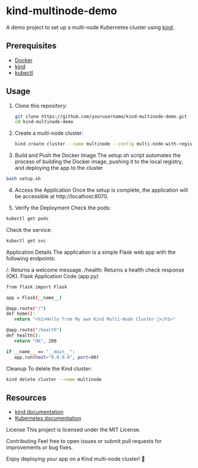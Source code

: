 # kind-multinode-demo

A demo project to set up a multi-node Kubernetes cluster using [kind](https://kind.sigs.k8s.io/).

## Prerequisites

- [Docker](https://docs.docker.com/get-docker/)
- [kind](https://kind.sigs.k8s.io/docs/user/quick-start/)
- [kubectl](https://kubernetes.io/docs/tasks/tools/)

## Usage

1. Clone this repository:
    ```sh
    git clone https://github.com/yourusername/kind-multinode-demo.git
    cd kind-multinode-demo
    ```

2. Create a multi-node cluster:
    ```sh
    kind create cluster --name multinode --config multi-node-with-registry.yaml
    ```

3. Build and Push the Docker Image
The setup.sh script automates the process of building the Docker image, pushing it to the local registry, and deploying the app to the cluster
 ```sh
bash setup.sh
 ```

4. Access the Application
Once the setup is complete, the application will be accessible at http://localhost:8070.

5. Verify the Deployment
Check the pods:
 ```sh
kubectl get pods
 ```
Check the service:
 ```sh
kubectl get svc
 ```

Application Details
The application is a simple Flask web app with the following endpoints:

/: Returns a welcome message.
/health: Returns a health check response (OK).
Flask Application Code (app.py)
 ```sh
from flask import Flask

app = Flask(__name__)

@app.route("/")
def home():
    return "<h1>Hello from My own Kind Multi‑Node Cluster 🚀</h1>"

@app.route("/health")
def health():
    return "OK", 200

if __name__ == "__main__":
    app.run(host="0.0.0.0", port=80)

 ```

Cleanup
To delete the Kind cluster:
 ```sh
kind delete cluster --name multinode
 ```

## Resources

- [kind documentation](https://kind.sigs.k8s.io/docs/)
- [Kubernetes documentation](https://kubernetes.io/docs/)

License
This project is licensed under the MIT License.

Contributing
Feel free to open issues or submit pull requests for improvements or bug fixes.

Enjoy deploying your app on a Kind multi-node cluster! 🚀